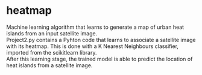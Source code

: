 # heatmap
Machine learning algorithm that learns to generate a map of urban heat islands from an input satellite image.  
Project2.py contains a Pyhton code that learns to associate a satellite image with its heatmap. This is done with a K Nearest Neighbours classifier, imported from the scikitlearn library.  
After this learning stage, the trained model is able to predict the location of heat islands from a satellite image.
